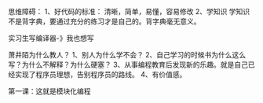 思维障碍：
1、好代码的标准：
清晰，简单，易懂，容易修改
2、学知识
学知识不是背字典，要通过充分的练习才是自己的。背字典毫无意义。

实习生写编译器-》我也想写

萧井陌为什么教人？
1、别人为什么学不会？
2、自己学习的时候书为什么这么写？为什么不解释？为什么硬塞？
3、从事编程教育后发现新的乐趣。就是自己已经实现了程序员理想，告别程序员的路线。
4、有价值感。

第一课：这就是模块化编程
